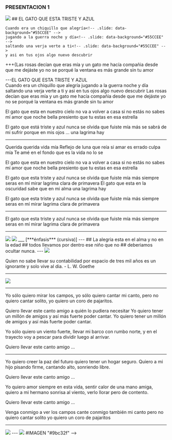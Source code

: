 ### PRESENTACION   1
<img src="felicesfiestas.png">
                  ## EL GATO QUE ESTA TRISTE Y AZUL
                  
    Cuando era un chiquillo que alegría<!-- .slide: data-background="#55CCEE" -->
    jugando a la guerra noche y día<!-- .slide: data-background="#55CCEE" -->
    saltando una verja verte a ti<!-- .slide: data-background="#55CCEE" -->
    y asi en tus ojos algo nuevo descubrir 
+++{Las rosas decían que eras mía
y un gato me hacía compañia
desde que me dejáste yo no se
porqué la ventana es más grande sin tu amor    <!-- .slide: data-background="#55CCEE" -->
    <!-- .slide: data-background="#fff555" -->

---EL GATO QUE ESTA TRISTE Y AZUL                  
Cuando era un chiquillo que alegría
jugando a la guerra noche y día
saltando una verja verte a ti
y asi en tus ojos algo nuevo descubrir
Las rosas decían que eras mía
y un gato me hacía compañia
desde que me dejáste yo no se
porqué la ventana es más grande sin tu amor

El gato que esta en nuestro cielo
no va a volver a casa si no estás
no sabes mí amor que noche bella
presiento que tu estas en esa estrella

El gato que está triste y azul
nunca se olvida que fuiste mía
más se sabrá de mí sufrir
porque en mis ojos ... una lagrima hay
<!-- .slide: data-background="#55CCEE" -->
___
Querida querida vida mía
Reflejo de luna que reía
si amar es errado culpa mía
Te amé en el fondo que es la vida no lo se

El gato que esta en nuestro cielo
no va a volver a casa si no estás
no sabes mí amor que noche bella
presiento que tu estas en esa estrella

El gato que esta triste y azul
nunca se olvida que fuiste mía
más siempre seras en mí mirar
lagrima clara de primavera
El gato que esta en la oscuridad
sabe que en mi alma una lagrima hay

El gato que esta triste y azul
nunca se olvida que fuiste mía
más siempre seras en mí mirar
lagrima clara de primavera
<!-- .slide: data-background="#9bc32f" -->
___
El gato que esta triste y azul
nunca se olvida que fuiste mía
más siempre seras en mí mirar
lagrima clara de primavera
<!-- .slide: data-background="#ff3333" -->
___
<img src="gatob.jpg">
<!-- .slide: data-background="#55CCEE" -->
<img src="gatob.jpg">
<!-- .slide: data-background="#9bc32f" -->
___
[***énfasis*** (cursiva)]
---
<!-- .slide: data-background="#ff3333" -->
<!-- .slide: data-background="#ffff11" -->
<!-- .slide: data-background="#f900c1" -->
## La alegria esta en el alma y no en la edad
## todos llevamos por dentro ese niño que no
## deberiamos ocultar nunca.
<!-- .slide: data-background="#00ff44" -->
---
<!-- .slide: data-background="#eeee00" -->
<img src="gatob.jpg">

Quien no sabe llevar su contabilidad por espacio de tres mil años es un ignorante y solo vive al dia. - L. W. Goethe
<!-- .slide: data-background="#fff000" -->
---
<!-- .slide: data-background="#ff4444" -->
<img src="gatob.jpg">

---
Yo sólo quiero mirar los campos,
yo sólo quiero cantar mi canto,
pero no quiero cantar solito,
yo quiero un coro de pajaritos.

Quiero llevar este canto amigo
a quién lo pudiera necesitar
Yo quiero tener un millón de amigos
y así más fuerte poder cantar.
Yo quiero tener un millón de amigos
y así más fuerte poder cantar.

Yo sólo quiero un viento fuerte,
llevar mi barco con rumbo norte,
y en el trayecto voy a pescar
para dividir luego al arrivar.

Quiero llevar este canto amigo ...
___
Yo quiero creer la paz del futuro
quiero tener un hogar seguro.
Quiero a mi hijo pisando firme,
cantando alto, sonriendo libre.

Quiero llevar este canto amigo ...

Yo quiero amor siempre en esta vida,
sentir calor de una mano amiga,
quiero a mi hermano sonrisa al viento,
verlo llorar pero de contento.

Quiero llevar este canto amigo ...

Venga conmigo a ver los campos
cante conmigo también mi canto
pero no quiero cantar solito
yo quiero un coro de pajaritos
___
<img src="gatob.jpg">  
---
<img src="gtarro.jpg">
<!-- .slide: data-background="#ff8888" -->
#IMAGEN  "#9bc32f" -->



